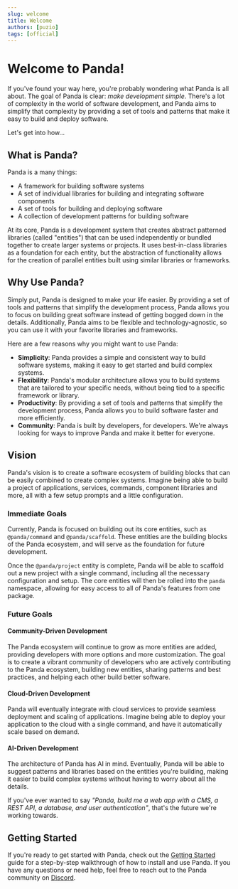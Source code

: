 ```yaml
---
slug: welcome
title: Welcome
authors: [puzio]
tags: [official]
---
```


# Welcome to Panda!

If you've found your way here, you're probably wondering what Panda is all about. The goal of Panda is clear: _make development simple_. There's a lot of complexity in the world of software development, and Panda aims to simplify that complexity by providing a set of tools and patterns that make it easy to build and deploy software.

Let's get into how...

<!-- truncate -->

## What is Panda?

Panda is a many things:

- A framework for building software systems
- A set of individual libraries for building and integrating software components
- A set of tools for building and deploying software
- A collection of development patterns for building software

At its core, Panda is a development system that creates abstract patterned libraries (called "entities") that can be used independently or bundled together to create larger systems or projects. It uses best-in-class libraries as a foundation for each entity, but the abstraction of functionality allows for the creation of parallel entities built using similar libraries or frameworks.

## Why Use Panda?

Simply put, Panda is designed to make your life easier. By providing a set of tools and patterns that simplify the development process, Panda allows you to focus on building great software instead of getting bogged down in the details. Additionally, Panda aims to be flexible and technology-agnostic, so you can use it with your favorite libraries and frameworks.

Here are a few reasons why you might want to use Panda:

- **Simplicity**: Panda provides a simple and consistent way to build software systems, making it easy to get started and build complex systems.
- **Flexibility**: Panda's modular architecture allows you to build systems that are tailored to your specific needs, without being tied to a specific framework or library.
- **Productivity**: By providing a set of tools and patterns that simplify the development process, Panda allows you to build software faster and more efficiently.
- **Community**: Panda is built by developers, for developers. We're always looking for ways to improve Panda and make it better for everyone.

## Vision

Panda's vision is to create a software ecosystem of building blocks that can be easily combined to create complex systems. Imagine being able to build a project of applications, services, commands, component libraries and more, all with a few setup prompts and a little configuration. 

### Immediate Goals

Currently, Panda is focused on building out its core entities, such as `@panda/command` and `@panda/scaffold`. These entities are the building blocks of the Panda ecosystem, and will serve as the foundation for future development.

Once the `@panda/project` entity is complete, Panda will be able to scaffold out a new project with a single command, including all the necessary configuration and setup. The core entities will then be rolled into the `panda` namespace, allowing for easy access to all of Panda's features from one package.

### Future Goals

#### Community-Driven Development

The Panda ecosystem will continue to grow as more entities are added, providing developers with more options and more customization. The goal is to create a vibrant community of developers who are actively contributing to the Panda ecosystem, building new entities, sharing patterns and best practices, and helping each other build better software.

#### Cloud-Driven Development

Panda will eventually integrate with cloud services to provide seamless deployment and scaling of applications. Imagine being able to deploy your application to the cloud with a single command, and have it automatically scale based on demand.

#### AI-Driven Development

The architecture of Panda has AI in mind. Eventually, Panda will be able to suggest patterns and libraries based on the entities you're building, making it easier to build complex systems without having to worry about all the details.

If you've ever wanted to say _"Panda, build me a web app with a CMS, a REST API, a database, and user authentication"_, that's the future we're working towards.

## Getting Started

If you're ready to get started with Panda, check out the [Getting Started](/docs/intro) guide for a step-by-step walkthrough of how to install and use Panda. If you have any questions or need help, feel free to reach out to the Panda community on [Discord](https://discord.gg/sZMTk5nVQ7).
